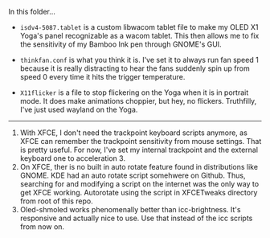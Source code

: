 In this folder...

- ```isdv4-5087.tablet``` is a custom libwacom tablet file to make my OLED X1 Yoga's panel recognizable as a wacom tablet. This then allows me to fix the sensitivity of my Bamboo Ink pen through GNOME's GUI.

- ```thinkfan.conf``` is what you think it is. I've set it to always run fan speed 1 because it is really distracting to hear the fans suddenly spin up from speed 0 every time it hits the trigger temperature.

- ```X11flicker``` is a file to stop flickering on the Yoga when it is in portrait mode. It does make animations choppier, but hey, no flickers. Truthfilly, I've just used wayland on the Yoga.

---

1) With XFCE, I don't need the trackpoint keyboard scripts anymore, as XFCE can remember the trackpoint sensitivity from mouse settings. That is pretty useful. For now, I've set my internal trackpoint and the external keyboard one to acceleration 3.
2) On XFCE, ther is no built in auto rotate feature found in distributions like GNOME. KDE had an auto rotate script somehwere on Github. Thus, searching for and modifying a script on the internet was the only way to get XFCE working. Autorotate using the script in XFCETweaks directory from root of this repo.
3) Oled-shmoled works phenomenally better than icc-brightness. It's responsive and actually nice to use. Use that instead of the icc scripts from now on.